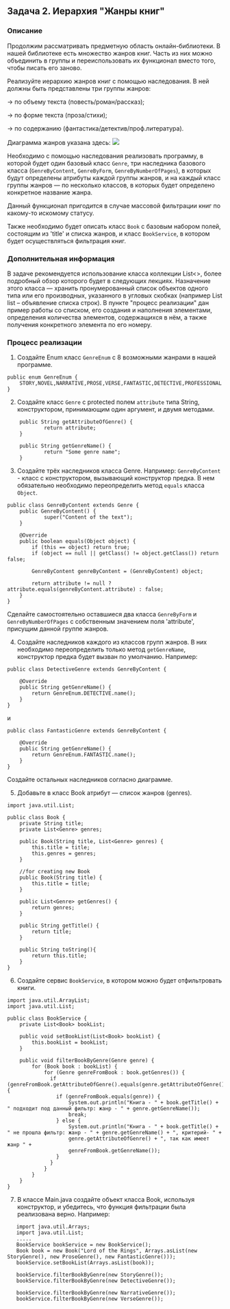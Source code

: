 ## Задача 2. Иерархия "Жанры книг"

### Описание
Продолжим рассматривать предметную область онлайн-библиотеки. 
В нашей библиотеке есть множество жанров книг. Часть из них можно объединить в группы и переиспользовать их функционал вместо того, чтобы писать его заново.

Реализуйте иерархию жанров книг с помощью наследования. В ней должны быть представлены три группы жанров: 

→ по объему текста (повесть/роман/рассказ); 

→ по форме текста (проза/стихи); 

→ по содержанию (фантастика/детектив/проф.литература).

Диаграмма жанров указана здесь: 
![](https://i.imgur.com/Ui1FqtU.jpg)

Необходимо с помощью наследования реализовать программу, в которой будет один базовый класс `Genre`, три наследника базового класса 
(`GenreByContent`, `GenreByForm`, `GenreByNumberOfPages`), в которых будут определены атрибуты каждой группы жанров, 
и на каждый класс группы жанров — по несколько классов, в которых будет определено конкретное название жанра.

Данный функционал пригодится в случае массовой фильтрации книг по какому-то искомому статусу.

Также необходимо будет описать класс `Book` с базовым набором полей, состоящим из 'title' и списка жанров, и класс `BookService`, в котором будет осуществляться фильтрация книг.

### Дополнительная информация
В задаче рекомендуется использование класса коллекции List<>, более подробный обзор которого будет в следующих лекциях. Назначение этого класса — хранить пронумерованный список объектов одного типа или его производных, указанного в угловых скобках (например List<String> list – объявление списка строк). В пункте "процесс реализации" дан пример работы со списком, его создания и наполнения элементами, определения количества элементов, содержащихся в нём, а также получения конкретного элемента по его номеру.

### Процесс реализации
1. Создайте Enum класс `GenreEnum` с 8 возможными жанрами в нашей программе.
```
public enum GenreEnum {
    STORY,NOVEL,NARRATIVE,PROSE,VERSE,FANTASTIC,DETECTIVE,PROFESSIONAL
}
```
2. Создайте класс `Genre` с protected полем `attribute` типа String, конструктором, принимающим один аргумент, и двумя методами. 
```
    public String getAttributeOfGenre() {
            return attribute;
    }
    
    public String getGenreName() {
            return "Some genre name";
    }
```
3. Создайте трёх наследников класса Genre. 
Например: `GenreByContent` - класс с конструктором, вызывающий конструктор предка. В нем обязательно необходимо переопределить метод `equals` класса `Object`.
```
public class GenreByContent extends Genre {
    public GenreByContent() {
            super("Content of the text");
    }

    @Override
    public boolean equals(Object object) {
        if (this == object) return true;
        if (object == null || getClass() != object.getClass()) return false;

        GenreByContent genreByContent = (GenreByContent) object;

        return attribute != null ? attribute.equals(genreByContent.attribute) : false;
    }
}
```
Сделайте самостоятельно оставшиеся два класса `GenreByForm` и `GenreByNumberOfPages` с собственным значением поля 'attribute', присущим данной группе жанров.

4. Создайте наследников каждого из классов групп жанров. В них необходимо переопределить только метод `getGenreName`, конструктор предка будет вызван по умолчанию.
Например:
```
public class DetectiveGenre extends GenreByContent {

    @Override
    public String getGenreName() {
        return GenreEnum.DETECTIVE.name();
    }
}
```
и 
```
public class FantasticGenre extends GenreByContent {

    @Override
    public String getGenreName() {
        return GenreEnum.FANTASTIC.name();
    }
}
```

Создайте остальных наследников согласно диаграмме.

5. Добавьте в класс Book атрибут — список жанров (genres).

```
import java.util.List;

public class Book {
    private String title;
    private List<Genre> genres;

    public Book(String title, List<Genre> genres) {
        this.title = title;
        this.genres = genres;
    }

    //for creating new Book
    public Book(String title) {
        this.title = title;
    }

    public List<Genre> getGenres() {
        return genres;
    }

    public String getTitle() {
        return title;
    }

    public String toString(){
        return this.title;
    }
}
```

6. Создайте сервис `BookService`, в котором можно будет отфильтровать книги.

```
import java.util.ArrayList;
import java.util.List;

public class BookService {
    private List<Book> bookList;

    public void setBookList(List<Book> bookList) {
        this.bookList = bookList;
    }

    public void filterBookByGenre(Genre genre) {
        for (Book book : bookList) {
            for (Genre genreFromBook : book.getGenres()) {
              if (genreFromBook.getAttributeOfGenre().equals(genre.getAttributeOfGenre())) {
                if (genreFromBook.equals(genre)) {
                    System.out.println("Книга - " + book.getTitle() + " подходит под данный фильтр: жанр - " + genre.getGenreName());
                    break;
                } else {
                    System.out.println("Книга - " + book.getTitle() + " не прошла фильтр: жанр - " + genre.getGenreName() + ", критерий- " + 
                    genre.getAttributeOfGenre() + ", так как имеет жанр " +
                    genreFromBook.getGenreName());
                }
              }  
            }
        }
    }
}
```

7. В классе Main.java создайте объект класса Book, используя конструктор, и убедитесь, что функция фильтрации была реализована верно. Например:

```
   import java.util.Arrays;
   import java.util.List;
   .....
   BookService bookService = new BookService();
   Book book = new Book("Lord of the Rings", Arrays.asList(new StoryGenre(), new ProseGenre(), new FantasticGenre()));
   bookService.setBookList(Arrays.asList(book));
   
   bookService.filterBookByGenre(new StoryGenre());
   bookService.filterBookByGenre(new DetectiveGenre());
   
   bookService.filterBookByGenre(new NarrativeGenre());
   bookService.filterBookByGenre(new VerseGenre());
```
